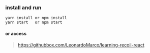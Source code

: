 ### install and run

```
yarn install or npm install
yarn start   or npm start
```

#### or access
> https://githubbox.com/LeonardoMarco/learning-recoil-react